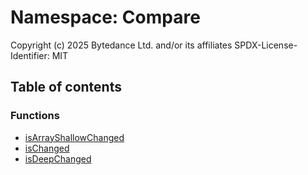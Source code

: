 # Namespace: Compare

Copyright (c) 2025 Bytedance Ltd. and/or its affiliates
SPDX-License-Identifier: MIT

## Table of contents

### Functions

* [isArrayShallowChanged](/auto-docs/editor/functions/Compare.isArrayShallowChanged.md)
* [isChanged](/auto-docs/editor/functions/Compare.isChanged.md)
* [isDeepChanged](/auto-docs/editor/functions/Compare.isDeepChanged.md)
